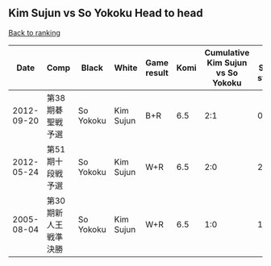 ## Kim Sujun vs So Yokoku Head to head

[Back to ranking](../../index.md)




| **Date** | **Comp** | **Black** | **White** | **Game result** | **Komi** | **Cumulative Kim Sujun vs So Yokoku** | **Kim Sujun streak** | **So Yokoku streak** | 
| --- | --- | --- | --- | --- | --- | --- | --- | --- |
| 2012-09-20 | 第38期碁聖戦予選 | So Yokoku | Kim Sujun | B+R | 6.5 | 2:1 | 0 | 1 | 
| 2012-05-24 | 第51期十段戦予選 | So Yokoku | Kim Sujun | W+R | 6.5 | 2:0 | 2 | 0 | 
| 2005-08-04 | 第30期新人王戦準決勝 | So Yokoku | Kim Sujun | W+R | 6.5 | 1:0 | 1 | 0 |




